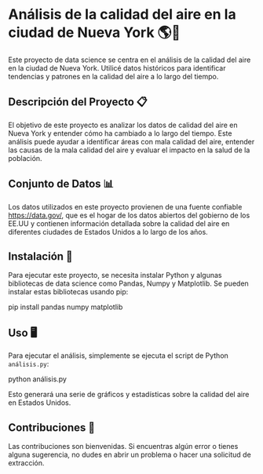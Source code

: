 # Análisis de la calidad del aire en la ciudad de Nueva York 🌎💨

Este proyecto de data science se centra en el análisis de la calidad del aire en la ciudad de Nueva York. Utilicé datos históricos para identificar tendencias y patrones en la calidad del aire a lo largo del tiempo.

## Descripción del Proyecto 📋

El objetivo de este proyecto es analizar los datos de calidad del aire en Nueva York y entender cómo ha cambiado a lo largo del tiempo. Este análisis puede ayudar a identificar áreas con mala calidad del aire, entender las causas de la mala calidad del aire y evaluar el impacto en la salud de la población.

## Conjunto de Datos 📊

Los datos utilizados en este proyecto provienen de una fuente confiable https://data.gov/, que es el hogar de los datos abiertos del gobierno de los EE.UU y contienen información detallada sobre la calidad del aire en diferentes ciudades de Estados Unidos a lo largo de los años.

## Instalación 🔧

Para ejecutar este proyecto, se necesita instalar Python y algunas bibliotecas de data science como Pandas, Numpy y Matplotlib. Se pueden instalar estas bibliotecas usando pip:


pip install pandas numpy matplotlib


## Uso 🖥️

Para ejecutar el análisis, simplemente se ejecuta el script de Python `análisis.py`:


python análisis.py


Esto generará una serie de gráficos y estadísticas sobre la calidad del aire en Estados Unidos.

## Contribuciones 🤝

Las contribuciones son bienvenidas. Si encuentras algún error o tienes alguna sugerencia, no dudes en abrir un problema o hacer una solicitud de extracción.

